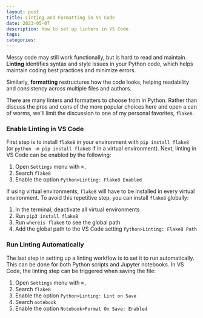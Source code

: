 ```yaml
---
layout: post
title: Linting and Formatting in VS Code
date: 2023-05-07
description: How to set up linters in VS Code.
tags:
categories:
---
```


Messy code may still work functionally, but is hard to read and maintain. **Linting** identifies syntax and style issues in your Python code, which helps maintain coding best practices and minimize errors. 

Similarly, **formatting** restructures how the code looks, helping readability and consistency across multiple files and authors.

There are many linters and formatters to choose from in Python. Rather than discuss the pros and cons of the more popular choices here and open a can of worms, we'll limit the discussion to one of my personal favorites, `flake8`.

### Enable Linting in VS Code

First step is to install `flake8` in your environment with `pip install flake8` (or `python -m pip install flake8` if in a virtual environment). Next, linting in VS Code can be enabled by the following: 

1. Open `Settings` menu with `⌘,`
2. Search `flake8`
3. Enable the option `Python>Linting: Flake8 Enabled`

If using virtual environments, `flake8` will have to be installed in every virtual environment. To avoid this repetitive step, you can install `flake8` globally:

1. In the terminal, deactivate all virtual environments
2. Run `pip3 install flake8`
3. Run `whereis flake8` to see the global path
4. Add the global path to the VS Code setting `Python>Linting: Flake8 Path`

### Run Linting Automatically

The last step in setting up a linting workflow is to set it to run automatically. This can be done for both Python scripts and Jupyter notebooks. In VS Code, the linting step can be triggered when saving the file:

1. Open `Settings` menu with `⌘,`
2. Search `flake8`
3. Enable the option `Python>Linting: Lint on Save`
4. Search `notebook`
5. Enable the option `Notebook>Format On Save: Enabled`
